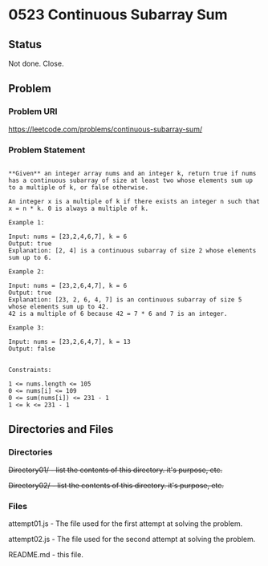 # 0523 Continuous Subarray Sum

## Status

Not done.
Close.

## Problem

### Problem URl

https://leetcode.com/problems/continuous-subarray-sum/

### Problem Statement

```

**Given** an integer array nums and an integer k, return true if nums has a continuous subarray of size at least two whose elements sum up to a multiple of k, or false otherwise.

An integer x is a multiple of k if there exists an integer n such that x = n * k. 0 is always a multiple of k.

Example 1:

Input: nums = [23,2,4,6,7], k = 6
Output: true
Explanation: [2, 4] is a continuous subarray of size 2 whose elements sum up to 6.

Example 2:

Input: nums = [23,2,6,4,7], k = 6
Output: true
Explanation: [23, 2, 6, 4, 7] is an continuous subarray of size 5 whose elements sum up to 42.
42 is a multiple of 6 because 42 = 7 * 6 and 7 is an integer.

Example 3:

Input: nums = [23,2,6,4,7], k = 13
Output: false
 

Constraints:

1 <= nums.length <= 105
0 <= nums[i] <= 109
0 <= sum(nums[i]) <= 231 - 1
1 <= k <= 231 - 1

 ```

## Directories and Files

### Directories

~~Directory01/ - list the contents of this directory. it's purpose, etc.~~

~~Directory02/ - list the contents of this directory. it's purpose, etc.~~

### Files

attempt01.js - The file used for the first attempt at solving the problem.

attempt02.js - The file used for the second attempt at solving the problem.

README.md - this file.
